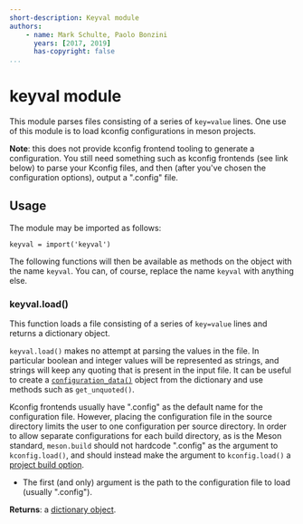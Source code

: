 ```yaml
---
short-description: Keyval module
authors:
    - name: Mark Schulte, Paolo Bonzini
      years: [2017, 2019]
      has-copyright: false
...
```


# keyval module

This module parses files consisting of a series of `key=value` lines.  One use
of this module is to load kconfig configurations in meson projects.

**Note**: this does not provide kconfig frontend tooling to generate a
configuration. You still need something such as kconfig frontends (see
link below) to parse your Kconfig files, and then (after you've
chosen the configuration options), output a ".config" file.

  [kconfig-frontends]: http://ymorin.is-a-geek.org/projects/kconfig-frontends

## Usage

The module may be imported as follows:

``` meson
keyval = import('keyval')
```

The following functions will then be available as methods on the object
with the name `keyval`. You can, of course, replace the name
`keyval` with anything else.

### keyval.load()

This function loads a file consisting of a series of `key=value` lines
and returns a dictionary object.

`keyval.load()` makes no attempt at parsing the values in the file.
In particular boolean and integer values will be represented as strings,
and strings will keep any quoting that is present in the input file.  It
can be useful to create a [`configuration_data()`](#configuration_data)
object from the dictionary and use methods such as `get_unquoted()`.

Kconfig frontends usually have ".config" as the default name for the
configuration file.  However, placing the configuration file in the source
directory limits the user to one configuration per source directory.
In order to allow separate configurations for each build directory, as is
the Meson standard, `meson.build` should not hardcode ".config" as the
argument to `kconfig.load()`, and should instead make the argument to
`kconfig.load()` a [project build option](Build-options.md).

* The first (and only) argument is the path to the configuration file to
  load (usually ".config").

**Returns**: a [dictionary object](Reference-manual.md#dictionary-object).
